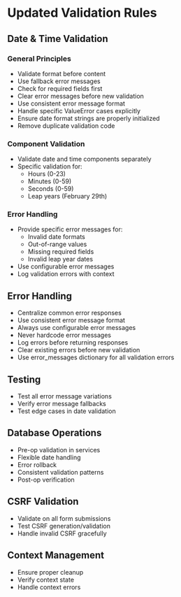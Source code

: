 # Updated Validation Rules

## Date & Time Validation

### General Principles
- Validate format before content
- Use fallback error messages
- Check for required fields first
- Clear error messages before new validation
- Use consistent error message format
- Handle specific ValueError cases explicitly
- Ensure date format strings are properly initialized
- Remove duplicate validation code

### Component Validation
- Validate date and time components separately
- Specific validation for:
  - Hours (0-23)
  - Minutes (0-59)
  - Seconds (0-59)
  - Leap years (February 29th)

### Error Handling
- Provide specific error messages for:
  - Invalid date formats
  - Out-of-range values
  - Missing required fields
  - Invalid leap year dates
- Use configurable error messages
- Log validation errors with context

## Error Handling
- Centralize common error responses
- Use consistent error message format
- Always use configurable error messages
- Never hardcode error messages
- Log errors before returning responses
- Clear existing errors before new validation
- Use error_messages dictionary for all validation errors

## Testing
- Test all error message variations
- Verify error message fallbacks
- Test edge cases in date validation

## Database Operations
- Pre-op validation in services
- Flexible date handling
- Error rollback
- Consistent validation patterns
- Post-op verification

## CSRF Validation
- Validate on all form submissions
- Test CSRF generation/validation
- Handle invalid CSRF gracefully

## Context Management
- Ensure proper cleanup
- Verify context state
- Handle context errors

